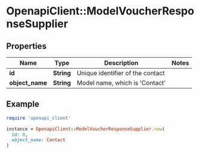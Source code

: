 # OpenapiClient::ModelVoucherResponseSupplier

## Properties

| Name | Type | Description | Notes |
| ---- | ---- | ----------- | ----- |
| **id** | **String** | Unique identifier of the contact |  |
| **object_name** | **String** | Model name, which is &#39;Contact&#39; |  |

## Example

```ruby
require 'openapi_client'

instance = OpenapiClient::ModelVoucherResponseSupplier.new(
  id: 0,
  object_name: Contact
)
```

